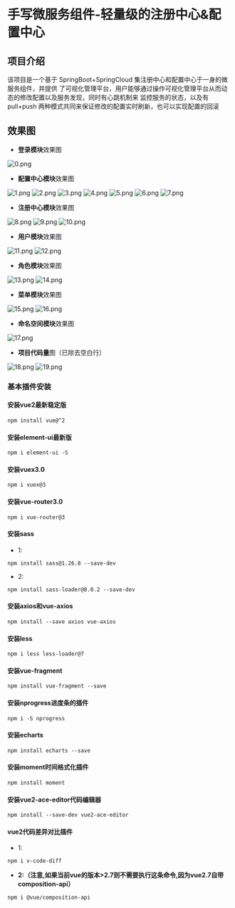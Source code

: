 
# 手写微服务组件-轻量级的注册中心&配置中心

## 项目介绍
该项目是一个基于 SpringBoot+SpringCloud 集注册中心和配置中心于一身的微服务组件，并提供
了可视化管理平台，用户能够通过操作可视化管理平台从而动态的修改配置以及服务发现，同时有心跳机制来
监控服务的状态，以及有 pull+push 两种模式共同来保证修改的配置实时刷新，也可以实现配置的回滚

## 效果图

- **登录模块**效果图

![0.png](https://gitee.com/youzhengjie/grace/raw/main/doc/images/0.png)

- **配置中心模块**效果图

![1.png](https://gitee.com/youzhengjie/grace/raw/main/doc/images/1.png)
![2.png](https://gitee.com/youzhengjie/grace/raw/main/doc/images/2.png)
![3.png](https://gitee.com/youzhengjie/grace/raw/main/doc/images/3.png)
![4.png](https://gitee.com/youzhengjie/grace/raw/main/doc/images/4.png)
![5.png](https://gitee.com/youzhengjie/grace/raw/main/doc/images/5.png)
![6.png](https://gitee.com/youzhengjie/grace/raw/main/doc/images/6.png)
![7.png](https://gitee.com/youzhengjie/grace/raw/main/doc/images/7.png)

- **注册中心模块**效果图

![8.png](https://gitee.com/youzhengjie/grace/raw/main/doc/images/8.png)
![9.png](https://gitee.com/youzhengjie/grace/raw/main/doc/images/9.png)
![10.png](https://gitee.com/youzhengjie/grace/raw/main/doc/images/10.png)

- **用户模块**效果图

![11.png](https://gitee.com/youzhengjie/grace/raw/main/doc/images/11.png)
![12.png](https://gitee.com/youzhengjie/grace/raw/main/doc/images/12.png)

- **角色模块**效果图

![13.png](https://gitee.com/youzhengjie/grace/raw/main/doc/images/13.png)
![14.png](https://gitee.com/youzhengjie/grace/raw/main/doc/images/14.png)

- **菜单模块**效果图

![15.png](https://gitee.com/youzhengjie/grace/raw/main/doc/images/15.png)
![16.png](https://gitee.com/youzhengjie/grace/raw/main/doc/images/16.png)

- **命名空间模块**效果图

![17.png](https://gitee.com/youzhengjie/grace/raw/main/doc/images/17.png)

- **项目代码量**图（已除去空白行）

![18.png](https://gitee.com/youzhengjie/grace/raw/main/doc/images/18.png)
![19.png](https://gitee.com/youzhengjie/grace/raw/main/doc/images/19.png)


### 基本插件安装

#### 安装vue2最新稳定版

```
npm install vue@^2
```

#### 安装element-ui最新版

```
npm i element-ui -S
```

#### 安装vuex3.0
```
npm i vuex@3
```

#### 安装vue-router3.0
```
npm i vue-router@3
```

#### 安装sass

- 1:

```
npm install sass@1.26.8 --save-dev
```

- 2:

```
npm install sass-loader@8.0.2 --save-dev
```


#### 安装axios和vue-axios
```
npm install --save axios vue-axios
```


#### 安装less
```
npm i less less-loader@7
```

#### 安装vue-fragment
```
npm install vue-fragment --save
```

#### 安装nprogress进度条的插件
```
npm i -S nprogress
```

#### 安装echarts
```
npm install echarts --save
```

#### 安装moment时间格式化插件

```
npm install moment
```

#### 安装vue2-ace-editor代码编辑器

```
npm install --save-dev vue2-ace-editor
```

#### vue2代码差异对比插件

- 1:
```
npm i v-code-diff
```

- **2:（注意,如果当前vue的版本>2.7则不需要执行这条命令,因为vue2.7自带composition-api）**

```
npm i @vue/composition-api
```























